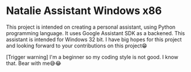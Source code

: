 # Natalie Assistant Windows x86

This project is intended on creating a personal assistant, using Python programming language. It uses Google Assistant SDK as a backened. This assistant is intended for Windows 32 bit. I have big hopes for this project and looking forward to your contributions on this project😁

[Trigger warning] I'm a beginner so my coding style is not good. I know that. Bear with me😅😂
